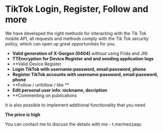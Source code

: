 # TikTok Login, Register, Follow and more

We have developed the right methods for interacting with the Tik Tok mobile API, all requests and methods comply with the Tik Tok security policy, which can open up great opportunities for you.

- **Valid generation of X-Gorgon (0404)** without using Frida and JNI
- **TTEncryption for Device Register and and sending application logs**
- **Valid Device Register
- **Login TikTok with username:password, email:password, phone**
- **Register TikTok accounts with username:password, email:password, phone**
- **Follow / unfollow / like **
- **Edit personal user info: nickname, decription**
- **Commenting on publications

It is also possible to implement additional functionality that you need.

**The price is high**

You can contact me to discuss the details with me - t.me/mezzaqu

